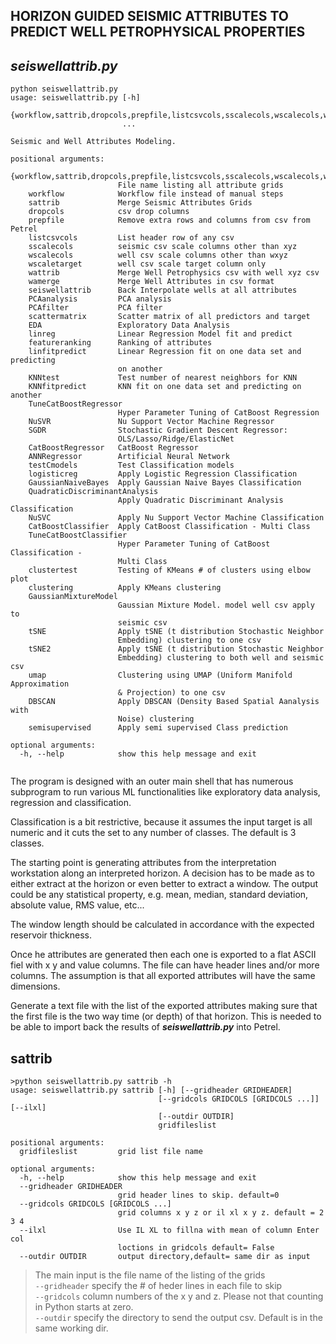 ##  HORIZON GUIDED SEISMIC ATTRIBUTES TO PREDICT WELL PETROPHYSICAL PROPERTIES


##  *__seiswellattrib.py__*  


```
python seiswellattrib.py
usage: seiswellattrib.py [-h]
                         {workflow,sattrib,dropcols,prepfile,listcsvcols,sscalecols,wscalecols,wscaletarget,wattrib,wamerge,seiswellattrib,PCAanalysis,PCAfilter,scattermatrix,EDA,linreg,featureranking,linfitpredict,KNNtest,KNNfitpredict,TuneCatBoostRegressor,NuSVR,SGDR,CatBoostRegressor,ANNRegressor,testCmodels,logisticreg,GaussianNaiveBayes,QuadraticDiscriminantAnalysis,NuSVC,CatBoostClassifier,TuneCatBoostClassifier,clustertest,clustering,GaussianMixtureModel,tSNE,tSNE2,umap,DBSCAN,semisupervised}
                         ...

Seismic and Well Attributes Modeling.

positional arguments:
  {workflow,sattrib,dropcols,prepfile,listcsvcols,sscalecols,wscalecols,wscaletarget,wattrib,wamerge,seiswellattrib,PCAanalysis,PCAfilter,scattermatrix,EDA,linreg,featureranking,linfitpredict,KNNtest,KNNfitpredict,TuneCatBoostRegressor,NuSVR,SGDR,CatBoostRegressor,ANNRegressor,testCmodels,logisticreg,GaussianNaiveBayes,QuadraticDiscriminantAnalysis,NuSVC,CatBoostClassifier,TuneCatBoostClassifier,clustertest,clustering,GaussianMixtureModel,tSNE,tSNE2,umap,DBSCAN,semisupervised}
                        File name listing all attribute grids
    workflow            Workflow file instead of manual steps
    sattrib             Merge Seismic Attributes Grids
    dropcols            csv drop columns
    prepfile            Remove extra rows and columns from csv from Petrel
    listcsvcols         List header row of any csv
    sscalecols          seismic csv scale columns other than xyz
    wscalecols          well csv scale columns other than wxyz
    wscaletarget        well csv scale target column only
    wattrib             Merge Well Petrophysics csv with well xyz csv
    wamerge             Merge Well Attributes in csv format
    seiswellattrib      Back Interpolate wells at all attributes
    PCAanalysis         PCA analysis
    PCAfilter           PCA filter
    scattermatrix       Scatter matrix of all predictors and target
    EDA                 Exploratory Data Analysis
    linreg              Linear Regression Model fit and predict
    featureranking      Ranking of attributes
    linfitpredict       Linear Regression fit on one data set and predicting
                        on another
    KNNtest             Test number of nearest neighbors for KNN
    KNNfitpredict       KNN fit on one data set and predicting on another
    TuneCatBoostRegressor
                        Hyper Parameter Tuning of CatBoost Regression
    NuSVR               Nu Support Vector Machine Regressor
    SGDR                Stochastic Gradient Descent Regressor:
                        OLS/Lasso/Ridge/ElasticNet
    CatBoostRegressor   CatBoost Regressor
    ANNRegressor        Artificial Neural Network
    testCmodels         Test Classification models
    logisticreg         Apply Logistic Regression Classification
    GaussianNaiveBayes  Apply Gaussian Naive Bayes Classification
    QuadraticDiscriminantAnalysis
                        Apply Quadratic Discriminant Analysis Classification
    NuSVC               Apply Nu Support Vector Machine Classification
    CatBoostClassifier  Apply CatBoost Classification - Multi Class
    TuneCatBoostClassifier
                        Hyper Parameter Tuning of CatBoost Classification -
                        Multi Class
    clustertest         Testing of KMeans # of clusters using elbow plot
    clustering          Apply KMeans clustering
    GaussianMixtureModel
                        Gaussian Mixture Model. model well csv apply to
                        seismic csv
    tSNE                Apply tSNE (t distribution Stochastic Neighbor
                        Embedding) clustering to one csv
    tSNE2               Apply tSNE (t distribution Stochastic Neighbor
                        Embedding) clustering to both well and seismic csv
    umap                Clustering using UMAP (Uniform Manifold Approximation
                        & Projection) to one csv
    DBSCAN              Apply DBSCAN (Density Based Spatial Aanalysis with
                        Noise) clustering
    semisupervised      Apply semi supervised Class prediction

optional arguments:
  -h, --help            show this help message and exit
  
```

The program is designed with an outer main shell that has numerous subprogram to run various ML functionalities like exploratory data analysis, regression and classification.  

Classification is a bit restrictive, because it assumes the input target is all numeric and it cuts the set to any number of classes. The default is 3 classes.   

The starting point is generating attributes from the interpretation workstation along an interpreted horizon. A decision has to be made as to either extract at the horizon or even better to extract a window. The output could be any statistical property, e.g. mean, median, standard deviation, absolute value, RMS value, etc...   

The window length should be calculated in accordance with the expected reservoir thickness.  

Once he attributes are generated then each one is exported to a flat ASCII fiel with x y and value columns. The file can have header lines and/or more columns. The assumption is that all exported attributes will have the same dimensions.  

Generate a text file with the list of the exported attributes making sure that the first file is the two way time (or depth) of that horizon. This is needed to be able to import back the results of *__seiswellattrib.py__* into Petrel.

##   **__sattrib__**

```
>python seiswellattrib.py sattrib -h
usage: seiswellattrib.py sattrib [-h] [--gridheader GRIDHEADER]
                                 [--gridcols GRIDCOLS [GRIDCOLS ...]] [--ilxl]
                                 [--outdir OUTDIR]
                                 gridfileslist

positional arguments:
  gridfileslist         grid list file name

optional arguments:
  -h, --help            show this help message and exit
  --gridheader GRIDHEADER
                        grid header lines to skip. default=0
  --gridcols GRIDCOLS [GRIDCOLS ...]
                        grid columns x y z or il xl x y z. default = 2 3 4
  --ilxl                Use IL XL to fillna with mean of column Enter col
                        loctions in gridcols default= False
  --outdir OUTDIR       output directory,default= same dir as input
```  
>   The main input is the file name of the listing of the grids  
>  ``--gridheader`` specify the # of heder lines in each file to skip  
>  ``--gridcols``  column numbers of the x y and z. Please not that counting in Python starts at zero.  
>  ``--outdir``  specify the directory to send the output csv. Default is in the same working dir.  


